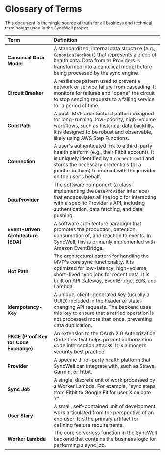 # Glossary of Terms

This document is the single source of truth for all business and technical terminology used in the SyncWell project.

| Term | Definition |
| :--- | :--- |
| **Canonical Data Model** | A standardized, internal data structure (e.g., `CanonicalWorkout`) that represents a piece of health data. Data from all Providers is transformed into a canonical model before being processed by the sync engine. |
| **Circuit Breaker** | A resilience pattern used to prevent a network or service failure from cascading. It monitors for failures and "opens" the circuit to stop sending requests to a failing service for a period of time. |
| **Cold Path** | A post-MVP architectural pattern designed for long-running, low-priority, high-volume workflows, such as historical data backfills. It is designed to be robust and observable, likely using AWS Step Functions. |
| **Connection** | A user's authenticated link to a third-party health platform (e.g., their Fitbit account). It is uniquely identified by a `connectionId` and stores the necessary credentials (or a pointer to them) to interact with the provider on the user's behalf. |
| **DataProvider** | The software component (a class implementing the `DataProvider` interface) that encapsulates all the logic for interacting with a specific Provider's API, including authentication, data fetching, and data pushing. |
| **Event-Driven Architecture (EDA)** | A software architecture paradigm that promotes the production, detection, consumption of, and reaction to events. In SyncWell, this is primarily implemented with Amazon EventBridge. |
| **Hot Path** | The architectural pattern for handling the MVP's core sync functionality. It is optimized for low-latency, high-volume, short-lived sync jobs for recent data. It is built on API Gateway, EventBridge, SQS, and Lambda. |
| **Idempotency-Key** | A unique, client-generated key (usually a UUID) included in the header of state-changing API requests. The backend uses this key to ensure that a retried operation is not processed more than once, preventing data duplication. |
| **PKCE (Proof Key for Code Exchange)** | An extension to the OAuth 2.0 Authorization Code flow that helps prevent authorization code interception attacks. It is a modern security best practice. |
| **Provider** | A specific third-party health platform that SyncWell can integrate with, such as Strava, Garmin, or Fitbit. |
| **Sync Job** | A single, discrete unit of work processed by a Worker Lambda. For example, "sync steps from Fitbit to Google Fit for user X on date Y". |
| **User Story** | A small, self-contained unit of development work articulated from the perspective of an end user. It is the primary artifact for defining feature requirements. |
| **Worker Lambda** | The core serverless function in the SyncWell backend that contains the business logic for performing a sync job. |
